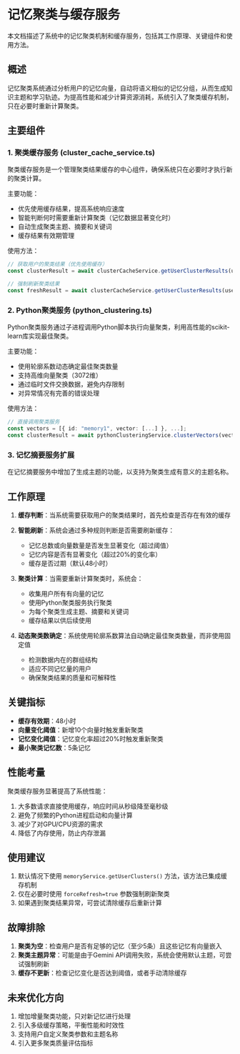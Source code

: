 # 记忆聚类与缓存服务

本文档描述了系统中的记忆聚类机制和缓存服务，包括其工作原理、关键组件和使用方法。

## 概述

记忆聚类系统通过分析用户的记忆向量，自动将语义相似的记忆分组，从而生成知识主题和学习轨迹。为提高性能和减少计算资源消耗，系统引入了聚类缓存机制，只在必要时重新计算聚类。

## 主要组件

### 1. 聚类缓存服务 (cluster_cache_service.ts)

聚类缓存服务是一个管理聚类结果缓存的中心组件，确保系统只在必要时才执行新的聚类计算。

主要功能：
- 优先使用缓存结果，提高系统响应速度
- 智能判断何时需要重新计算聚类（记忆数据显著变化时）
- 自动生成聚类主题、摘要和关键词
- 缓存结果有效期管理

使用方法：
```typescript
// 获取用户的聚类结果（优先使用缓存）
const clusterResult = await clusterCacheService.getUserClusterResults(userId);

// 强制刷新聚类结果
const freshResult = await clusterCacheService.getUserClusterResults(userId, true);
```

### 2. Python聚类服务 (python_clustering.ts)

Python聚类服务通过子进程调用Python脚本执行向量聚类，利用高性能的scikit-learn库实现最佳聚类。

主要功能：
- 使用轮廓系数动态确定最佳聚类数量
- 支持高维向量聚类（3072维）
- 通过临时文件交换数据，避免内存限制
- 对异常情况有完善的错误处理

使用方法：
```typescript
// 直接调用聚类服务
const vectors = [{ id: "memory1", vector: [...] }, ...]; 
const clusterResult = await pythonClusteringService.clusterVectors(vectors);
```

### 3. 记忆摘要服务扩展

在记忆摘要服务中增加了生成主题的功能，以支持为聚类生成有意义的主题名称。

## 工作原理

1. **缓存判断**：当系统需要获取用户的聚类结果时，首先检查是否存在有效的缓存
2. **智能刷新**：系统会通过多种规则判断是否需要刷新缓存：
   - 记忆总数或向量数量是否发生显著变化（超过阈值）
   - 记忆内容是否有显著变化（超过20%的变化率）
   - 缓存是否过期（默认48小时）
3. **聚类计算**：当需要重新计算聚类时，系统会：
   - 收集用户所有有向量的记忆
   - 使用Python聚类服务执行聚类
   - 为每个聚类生成主题、摘要和关键词
   - 缓存结果以供后续使用

4. **动态聚类数确定**：系统使用轮廓系数算法自动确定最佳聚类数量，而非使用固定值
   - 检测数据内在的群组结构
   - 适应不同记忆量的用户
   - 确保聚类结果的质量和可解释性

## 关键指标

- **缓存有效期**：48小时
- **向量变化阈值**：新增10个向量时触发重新聚类
- **记忆变化阈值**：记忆变化率超过20%时触发重新聚类
- **最小聚类记忆数**：5条记忆

## 性能考量

聚类缓存服务显著提高了系统性能：
1. 大多数请求直接使用缓存，响应时间从秒级降至毫秒级
2. 避免了频繁的Python进程启动和向量计算
3. 减少了对GPU/CPU资源的需求
4. 降低了内存使用，防止内存泄漏

## 使用建议

1. 默认情况下使用 `memoryService.getUserClusters()` 方法，该方法已集成缓存机制
2. 仅在必要时使用 `forceRefresh=true` 参数强制刷新聚类
3. 如果遇到聚类结果异常，可尝试清除缓存后重新计算

## 故障排除

1. **聚类为空**：检查用户是否有足够的记忆（至少5条）且这些记忆有向量嵌入
2. **聚类主题异常**：可能是由于Gemini API调用失败，系统会使用默认主题，可尝试强制刷新
3. **缓存不更新**：检查记忆变化是否达到阈值，或者手动清除缓存

## 未来优化方向

1. 增加增量聚类功能，只对新记忆进行处理
2. 引入多级缓存策略，平衡性能和时效性
3. 支持用户自定义聚类参数和主题名称
4. 引入更多聚类质量评估指标